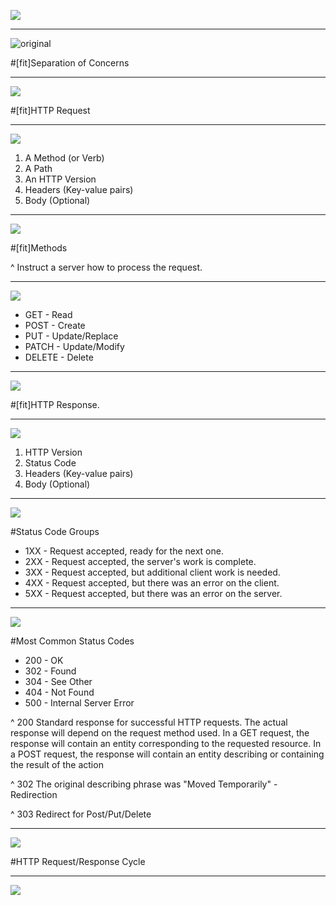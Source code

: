 ![](img/http.jpg)

---

![original](img/pier.jpg)

#[fit]Separation of Concerns

---

![](img/request.png)

#[fit]HTTP Request

---

![](img/texture.jpg)

1. A Method (or Verb)
2. A Path
3. An HTTP Version
4. Headers (Key-value pairs)
5. Body (Optional)

---

![](img/texture2.jpg)

#[fit]Methods

^ Instruct a server how to process the request.

---

![](img/texture3.jpg)

- GET - Read
- POST - Create 
- PUT - Update/Replace
- PATCH - Update/Modify
- DELETE - Delete

---

![](img/texture4.jpg)

#[fit]HTTP Response.

---

![](img/sky.jpg)

1. HTTP Version
2. Status Code
3. Headers (Key-value pairs)
4. Body (Optional)

---

![](img/texture5.jpg)

#Status Code Groups

- 1XX - Request accepted, ready for the next one.
- 2XX - Request accepted, the server's work is complete.
- 3XX - Request accepted, but additional client work is needed.
- 4XX - Request accepted, but there was an error on the client.
- 5XX - Request accepted, but there was an error on the server.

---

![](img/texture6.jpg)

#Most Common Status Codes

- 200 - OK
- 302 - Found
- 304 - See Other
- 404 - Not Found
- 500 - Internal Server Error

^ 200 Standard response for successful HTTP requests. The actual response will depend on the request method used. In a GET request, the response will contain an entity corresponding to the requested resource. In a POST request, the response will contain an entity describing or containing the result of the action

^ 302 The original describing phrase was "Moved Temporarily" - Redirection

^ 303 Redirect for Post/Put/Delete

---

![](img/cycle.png)

#HTTP Request/Response Cycle

---

![](img/questions.gif)
